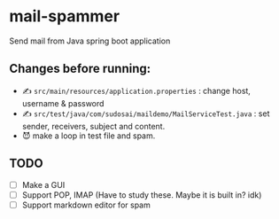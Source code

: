 # mail-spammer
Send mail from Java spring boot application

## Changes before running:
- :writing_hand: `src/main/resources/application.properties` : change host, username & password
- :writing_hand: `src/test/java/com/sudosai/maildemo/MailServiceTest.java` : set sender, receivers, subject and content.
- :smiling_imp: make a loop in test file and spam.

## TODO
- [ ] Make a GUI
- [ ] Support POP, IMAP (Have to study these. Maybe it is built in? idk)
- [ ] Support markdown editor for spam
